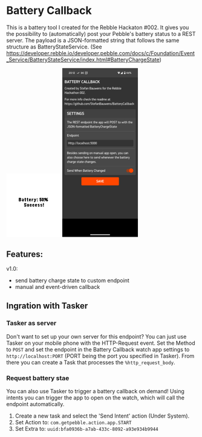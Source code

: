 # Battery Callback
This is a battery tool I created for the Rebble Hackaton #002.
It gives you the possibility to (automatically) post your Pebble's battery status to a REST server.
The payload is a JSON-formatted string that follows the same structure as BatteryStateService. (See https://developer.rebble.io/developer.pebble.com/docs/c/Foundation/Event_Service/BatteryStateService/index.html#BatteryChargeState)

![Battery Callback app screenshot](BatteryCallback/screenshot3.png)
<img src ="BatteryCallback/screenshot_config.png" width= 200 alt = "Battery Callback Phone Config screenshot">

## Features:
v1.0:
- send battery charge state to custom endpoint
- manual and event-driven callback 

## Ingration with Tasker
### Tasker as server
Don't want to set up your own server for this endpoint? You can just use Tasker on your mobile phone with the HTTP-Request event. 
Set the Method to `POST` and set the endpoint in the Battery Callback watch app settings to `http://localhost:PORT` (PORT being the port you specified in Tasker).
From there you can create a Task that processes the `%http_request_body`. 

### Request battery stae
You can also use Tasker to trigger a battery callback on demand! Using intents you can trigger the app to open on the watch, which will call the endpoint automatically.
1. Create a new task and select the 'Send Intent' action (Under System). 
2. Set Action to: `com.getpebble.action.app.START`
3. Set Extra to: `uuid:bfa0936b-a7ab-433c-8092-a93e934b9944`
